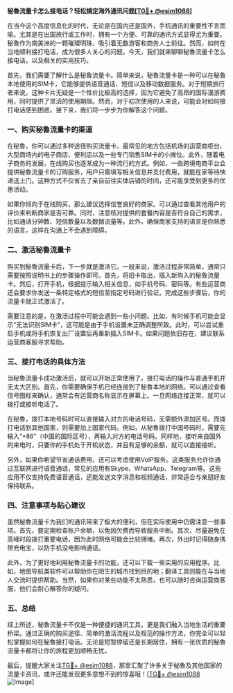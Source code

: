 **秘魯流量卡怎么接电话？轻松搞定海外通讯问题[[TG💪+ @esim1088](https://t.me/s/esim1088)]**

在当今这个高度信息化的时代，无论是在国内还是国外，手机通讯的重要性不言而喻。尤其是在出国旅行或工作时，拥有一个方便、可靠的通讯方式显得尤为重要。秘魯作为南美洲的一颗璀璨明珠，吸引着无数游客和商务人士前往。然而，如何在当地顺利接打电话，成为很多人关心的问题。今天，我们就来聊聊秘魯流量卡怎么接电话，以及相关的实用技巧。

首先，我们需要了解什么是秘魯流量卡。简单来说，秘魯流量卡是一种可以在秘魯本地使用的SIM卡，它能够提供语音通话、短信以及移动数据服务。对于短期旅行者来说，这种卡片无疑是一个性价比极高的选择，因为它避免了高昂的国际漫游费用，同时提供了灵活的使用期限。然而，对于初次使用的人来说，可能会对如何接打电话感到困惑。接下来，我们将一步步为你解答这个问题。

### 一、购买秘魯流量卡的渠道

在秘魯，你可以通过多种途径购买流量卡。最常见的地方包括机场的运营商柜台、大型商场内的电子商店、便利店以及一些专门销售SIM卡的小摊位。此外，随着电子商务的发展，在线购买也逐渐成为一种流行的方式。例如，一些跨境电商平台会提供秘魯流量卡的订购服务，用户只需填写相关信息并支付费用，就能在家等待快递送上门。这种方式不仅省去了亲自前往实体店铺的时间，还可能享受到更多的优惠活动。

如果你倾向于在线购买，那么建议选择信誉良好的商家。可以通过查看其他用户的评价来判断商家是否可靠。同时，注意核对提供的套餐内容是否符合自己的需求，比如通话分钟数、短信数量以及数据流量等。此外，确保商家支持的语言是你熟悉的语言，这样在沟通上不会遇到障碍。

### 二、激活秘魯流量卡

购买到秘魯流量卡后，下一步就是激活它。一般来说，激活过程非常简单，通常只需要按照说明书上的步骤操作即可。首先，将旧卡取出，插入新购入的秘魯流量卡。然后，打开手机，根据提示输入相关信息，如手机号码、密码等。有些运营商还会要求你发送一条特定格式的短信至指定号码进行验证。完成这些步骤后，你的流量卡就正式激活了。

需要注意的是，在激活过程中可能会遇到一些小问题。比如，有时候手机可能会显示“无法识别SIM卡”，这可能是由于手机设置未正确调整所致。此时，可以尝试重启手机或将手机恢复出厂设置后再重新插入SIM卡。如果问题依旧存在，建议联系运营商客服寻求帮助。

### 三、接打电话的具体方法

当秘魯流量卡成功激活后，就可以开始正常使用了。接打电话的操作与普通手机并无太大区别。首先，你需要确保手机已经连接到了秘魯本地的网络。可以通过查看信号图标来确认，通常会有运营商名称显示在屏幕上。一旦网络连接正常，就可以拨打或接听电话了。

在秘魯，拨打本地号码时可以直接输入对方的电话号码，无需额外添加区号。而拨打电话到其他国家，则需要加上国家代码。例如，从秘魯拨打中国号码时，需要先输入“+86”（中国的国际区号），再输入对方的电话号码。同样地，接听来自国外的来电时，只要你的手机处于开机状态，并且有足够的余额，就可以直接接听。

另外，如果你希望节省通话费用，还可以考虑使用VoIP服务。这类服务允许你通过互联网进行语音通话，常见的应用有Skype、WhatsApp、Telegram等。这些应用不仅支持免费语音通话，还能发送文字消息和视频通话，非常适合与亲朋好友保持联系。

### 四、注意事项与贴心建议

虽然秘魯流量卡为我们的通讯带来了极大的便利，但在实际使用中仍需注意一些事项。首先，要定期检查账户余额，以免因欠费而导致服务中断。其次，尽量避免在高峰时段拨打重要电话，因为此时网络可能会比较拥堵。再次，外出时记得随身携带充电宝，以防手机没电影响通话。

此外，为了更好地利用秘魯流量卡的功能，还可以下载一些实用的应用程序。比如，地图导航类软件可以帮助你在陌生的城市找到目的地；翻译工具则能在与当地人交流时提供帮助。当然，如果你对某些功能不太熟悉，也可以随时咨询运营商客服，他们会耐心解答你的疑问。

### 五、总结

综上所述，秘魯流量卡不仅是一种便捷的通讯工具，更是我们融入当地生活的重要桥梁。通过正确的购买途径、简单的激活流程以及规范的操作方法，你完全可以轻松掌握如何在秘魯接打电话。无论是短暂停留还是长期居住，拥有一张优质的秘魯流量卡都将让你的旅程更加顺畅无忧。

最后，提醒大家关注[TG💪+ @esim1088](https://t.me/s/esim1088)，那里汇聚了许多关于秘魯及其他国家的流量卡资讯，或许还能发现更多意想不到的惊喜哦！[[TG💪+ @esim1088](https://t.me/s/esim1088) ![Image](https://i.postimg.cc/4NQfJmqS/Snipaste-2025-05-13-00-14-12.png)]